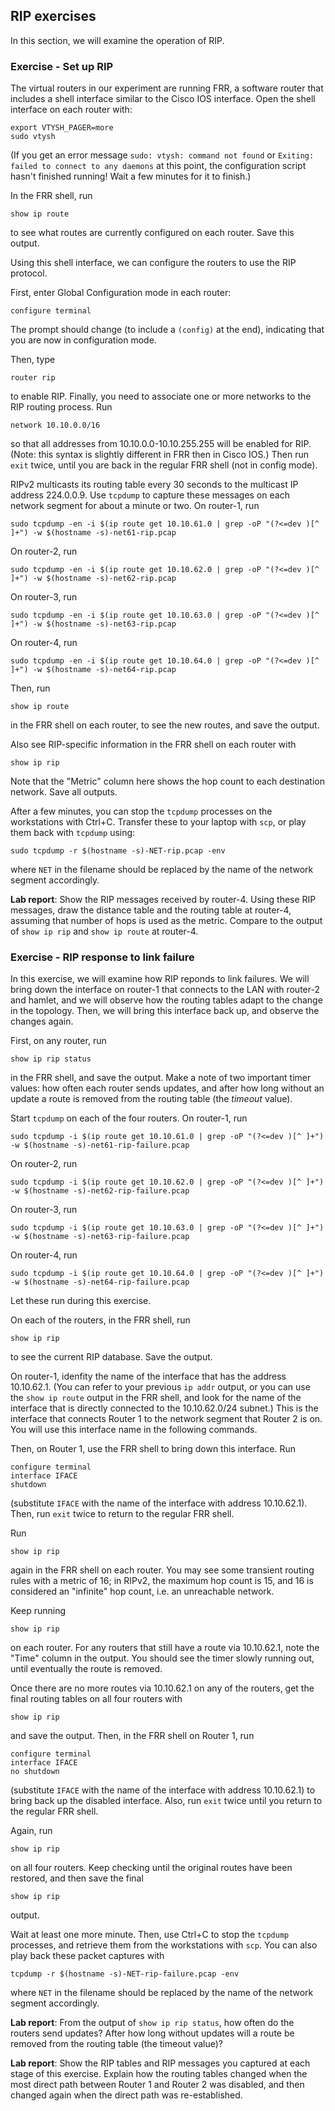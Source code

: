 ## RIP exercises

In this section, we will examine the operation of RIP.

### Exercise - Set up RIP

The virtual routers in our experiment are running FRR, a software router that includes a shell interface similar to the Cisco IOS interface. Open the shell interface on each router with:

```
export VTYSH_PAGER=more
sudo vtysh
```

(If you get an error message `sudo: vtysh: command not found` or `Exiting: failed to connect to any daemons` at this point, the configuration script hasn't finished running! Wait a few minutes for it to finish.)

In the FRR shell, run

```
show ip route
```

to see what routes are currently configured on each router. Save this output.

Using this shell interface, we can configure the routers to use the RIP protocol.

First, enter Global Configuration mode in each router:


```
configure terminal
```

The prompt should change (to include a `(config)` at the end), indicating that you are now in configuration mode.

Then, type

```
router rip
```

to enable RIP. Finally, you need to associate one or more networks to the RIP routing process. Run

```
network 10.10.0.0/16
```

so that all addresses from 10.10.0.0-10.10.255.255 will be enabled for RIP. (Note: this syntax is slightly different in FRR then in Cisco IOS.) Then run `exit` twice, until you are back in the regular FRR shell (not in config mode).

RIPv2 multicasts its routing table every 30 seconds to the multicast IP address 224.0.0.9. Use `tcpdump` to capture these messages on each network segment for about a minute or two. On router-1, run

```
sudo tcpdump -en -i $(ip route get 10.10.61.0 | grep -oP "(?<=dev )[^ ]+") -w $(hostname -s)-net61-rip.pcap
```

On router-2, run

```
sudo tcpdump -en -i $(ip route get 10.10.62.0 | grep -oP "(?<=dev )[^ ]+") -w $(hostname -s)-net62-rip.pcap
```

On router-3, run

```
sudo tcpdump -en -i $(ip route get 10.10.63.0 | grep -oP "(?<=dev )[^ ]+") -w $(hostname -s)-net63-rip.pcap
```

On router-4, run

```
sudo tcpdump -en -i $(ip route get 10.10.64.0 | grep -oP "(?<=dev )[^ ]+") -w $(hostname -s)-net64-rip.pcap
```

Then, run

```
show ip route
```

in the FRR shell on each router, to see the new routes, and save the output. 


Also see RIP-specific information in the FRR shell on each router with 

```
show ip rip
```

Note that the "Metric" column here shows the hop count to each destination network. Save all outputs.

After a few minutes, you can stop the `tcpdump` processes on the workstations with Ctrl+C. Transfer these to your laptop with `scp`, or play them back with `tcpdump` using:

```
sudo tcpdump -r $(hostname -s)-NET-rip.pcap -env
```

where `NET` in the filename should be replaced by the name of the network segment accordingly.

**Lab report**: Show the RIP messages received by router-4. Using these RIP messages, draw the distance table and the routing table at router-4, assuming that number of hops is used as the metric. Compare to the output of `show ip rip` and `show ip route` at router-4.

### Exercise - RIP response to link failure

In this exercise, we will examine how RIP reponds to link failures. We will bring down the interface on router-1 that connects to the LAN with router-2 and hamlet, and we will observe how the routing tables adapt to the change in the topology. Then, we will bring this interface back up, and observe the changes again.

First, on any router, run

```
show ip rip status
```

in the FRR shell, and save the output. Make a note of two important timer values: how often each router sends updates, and after how long without an update a route is removed from the routing table (the *timeout* value).

Start `tcpdump` on each of the four routers. On router-1, run

```
sudo tcpdump -i $(ip route get 10.10.61.0 | grep -oP "(?<=dev )[^ ]+") -w $(hostname -s)-net61-rip-failure.pcap
```

On router-2, run

```
sudo tcpdump -i $(ip route get 10.10.62.0 | grep -oP "(?<=dev )[^ ]+") -w $(hostname -s)-net62-rip-failure.pcap
```

On router-3, run

```
sudo tcpdump -i $(ip route get 10.10.63.0 | grep -oP "(?<=dev )[^ ]+") -w $(hostname -s)-net63-rip-failure.pcap
```

On router-4, run

```
sudo tcpdump -i $(ip route get 10.10.64.0 | grep -oP "(?<=dev )[^ ]+") -w $(hostname -s)-net64-rip-failure.pcap
```

Let these run during this exercise.


On each of the routers, in the FRR shell, run

```
show ip rip
```

to see the current RIP database. Save the output.

On router-1, idenfity the name of the interface that has the address 10.10.62.1. (You can refer to your previous `ip addr` output, or you can use the `show ip route` output in the FRR shell, and look for the name of the interface that is directly connected to the 10.10.62.0/24 subnet.) This is the interface that connects Router 1 to the network segment that Router 2 is on. You will use this interface name in the following commands. 

Then, on Router 1, use the FRR shell to bring down this interface. Run

```
configure terminal
interface IFACE
shutdown
```

(substitute `IFACE` with the name of the interface with address 10.10.62.1). Then, run `exit` twice to return to the regular FRR shell.

Run

```
show ip rip
```

again in the FRR shell on each router. You may see some transient routing rules with a metric of 16; in RIPv2, the maximum hop count is 15, and 16 is considered an "infinite" hop count, i.e. an unreachable network.


Keep running


```
show ip rip
```

on each router. For any routers that still have a route via 10.10.62.1, note the "Time" column in the output. You should see the timer slowly running out, until eventually the route is removed.

Once there are no more routes via 10.10.62.1 on any of the routers, get the final routing tables on all four routers with 

```
show ip rip
```

and save the output. Then, in the FRR shell on Router 1, run

```
configure terminal
interface IFACE
no shutdown
```

(substitute `IFACE` with the name of the interface with address 10.10.62.1) to bring back up the disabled interface. Also, run `exit` twice until you return to the regular FRR shell.

Again, run


```
show ip rip
```

on all four routers. Keep checking until the original routes have been restored, and then save the final


```
show ip rip
```

output.

Wait at least one more minute. Then, use Ctrl+C to stop the `tcpdump` processes, and retrieve them from the workstations with `scp`. You can also play back these packet captures with


```
tcpdump -r $(hostname -s)-NET-rip-failure.pcap -env
```

where `NET` in the filename should be replaced by the name of the network segment accordingly.


**Lab report**: From the output of `show ip rip status`, how often do the routers send updates? After how long without updates will a route be removed from the routing table (the timeout value)? 

**Lab report**: Show the RIP tables and RIP messages you captured at each stage of this exercise. Explain how the routing tables changed when the most direct path between Router 1 and Router 2 was disabled, and then changed again when the direct path was re-established.

